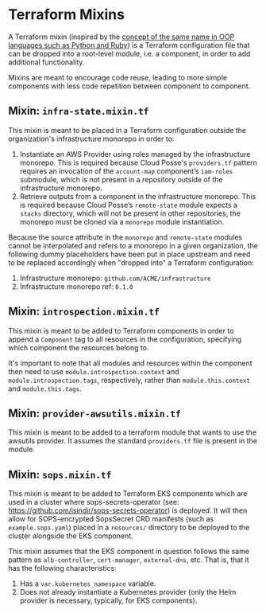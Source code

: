 # Terraform Mixins

A Terraform mixin (inspired by the
[concept of the same name in OOP languages such as Python and Ruby](https://en.wikipedia.org/wiki/Mixin)) is a Terraform
configuration file that can be dropped into a root-level module, i.e. a component, in order to add additional
functionality.

Mixins are meant to encourage code reuse, leading to more simple components with less code repetition between component
to component.

<!-- prettier-ignore-start -->
<!-- BEGINNING OF TERRAFORM-MIXINS DOCS HOOK -->
## Mixin: `infra-state.mixin.tf`

This mixin is meant to be placed in a Terraform configuration outside the organization's infrastructure monorepo in order to:

1. Instantiate an AWS Provider using roles managed by the infrastructure monorepo. This is required because Cloud Posse's `providers.tf` pattern
requires an invocation of the `account-map` component’s `iam-roles` submodule, which is not present in a repository
outside of the infrastructure monorepo.
2. Retrieve outputs from a component in the infrastructure monorepo. This is required because Cloud Posse’s `remote-state` module expects
a `stacks` directory, which will not be present in other repositories, the monorepo must be cloned via a `monorepo` module
instantiation.

Because the source attribute in the `monorepo` and `remote-state` modules cannot be interpolated and refers to a monorepo
in a given organization, the following dummy placeholders have been put in place upstream and need to be replaced accordingly
when "dropped into" a Terraform configuration:

1. Infrastructure monorepo: `github.com/ACME/infrastructure`
2. Infrastructure monorepo ref: `0.1.0`

## Mixin: `introspection.mixin.tf`

This mixin is meant to be added to Terraform components in order to append a `Component` tag to all resources in the
configuration, specifying which component the resources belong to.

It's important to note that all modules and resources within the component then need to use `module.introspection.context`
and `module.introspection.tags`, respectively, rather than `module.this.context` and `module.this.tags`.

## Mixin: `provider-awsutils.mixin.tf`

This mixin is meant to be added to a terraform module that wants to use the awsutils provider.
It assumes the standard `providers.tf` file is present in the module.

## Mixin: `sops.mixin.tf`

This mixin is meant to be added to Terraform EKS components which are used in a cluster where sops-secrets-operator (see: https://github.com/isindir/sops-secrets-operator)
is deployed. It will then allow for SOPS-encrypted SopsSecret CRD manifests (such as `example.sops.yaml`) placed in a
`resources/` directory to be deployed to the cluster alongside the EKS component.

This mixin assumes that the EKS component in question follows the same pattern as `alb-controller`, `cert-manager`, `external-dns`,
etc. That is, that it has the following characteristics:

1. Has a `var.kubernetes_namespace` variable.
2. Does not already instantiate a Kubernetes provider (only the Helm provider is necessary, typically, for EKS components).

<!-- END OF TERRAFORM-MIXINS DOCS HOOK -->
<!-- prettier-ignore-end -->
